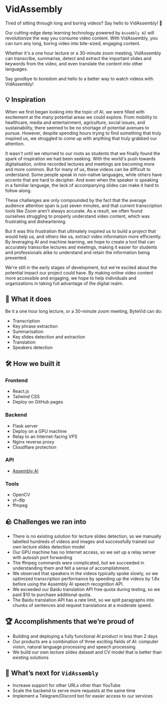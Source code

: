 # VidAssembly

Tired of sitting through long and boring videos? Say hello to VidAssembly! 👋

Our cutting-edge deep learning technology powered by `Assembly AI` will revolutionize the way you consume video content. With VidAssembly, you can turn any long, boring video into bite-sized, engaging content.

Whether it's a one hour lecture or a 30-minute zoom meeting, VidAssembly can transcribe, summarise, detect and extract the important slides and keywords from the video, and even translate the content into other languages.

Say goodbye to boredom and hello to a better way to watch videos with VidAssembly!

## 💡 Inspiration

When we first began looking into the topic of AI, we were filled with excitement at the many potential areas we could explore. From mobility to healthcare, media and entertainment, agriculture, social issues, and sustainability, there seemed to be no shortage of potential avenues to pursue. However, despite spending hours trying to find something that truly inspired us, we struggled to come up with anything that truly grabbed our attention.

It wasn't until we returned to our roots as students that we finally found the spark of inspiration we had been seeking. With the world's push towards digitalisation, online recorded lectures and meetings are becoming more and more common. But for many of us, these videos can be difficult to understand. Some people speak in non-native languages, while others have accents that are hard to decipher. And even when the speaker is speaking in a familiar language, the lack of accompanying slides can make it hard to follow along.

These challenges are only compounded by the fact that the average audience attention span is just seven minutes, and that current transcription tools like Zoom aren't always accurate. As a result, we often found ourselves struggling to properly understand video content, which was frustrating and disheartening.

But it was this frustration that ultimately inspired us to build a project that would help us, and others like us, extract video information more efficiently. By leveraging AI and machine learning, we hope to create a tool that can accurately transcribe lectures and meetings, making it easier for students and professionals alike to understand and retain the information being presented.

We're still in the early stages of development, but we're excited about the potential impact our project could have. By making online video content more accessible and engaging, we hope to help individuals and organizations in taking full advantage of the digital realm.

## 🤖 What it does

Be it a one hour long lecture, or a 30-minute zoom meeting, ByteVid can do:

- Transcription
- Key phrase extraction
- Summarisation
- Key slides detection and extraction
- Translation
- Speakers detection

## 🛠️ How we built it

### Frontend

- React.js
- Tailwind CSS
- Deploy on GitHub pages

### Backend

- Flask server
- Deploy on a GPU machine
- Relay to an Internet-facing VPS
- Nginx reverse proxy
- Cloudflare protection

### API

- [Assembly AI](https://www.assemblyai.com/)

### Tools

- OpenCV
- yt-dlp
- ffmpeg

## 🪨 Challenges we ran into

- There is no existing solution for lecture slides detection, so we manually labelled hundreds of videos and images and successfully trained our own lecture slides detection model
- Our GPU machine has no Internet access, so we set up a relay server with autossh port forwarding
- The ffmpeg commands were complicated, but we succeeded in understanding them and felt a sense of accomplishment.
- We observed that speakers in the videos typically spoke slowly, so we optimized transcription performance by speeding up the videos by 1.6x before using the Assembly AI speech recognition API.
- We exceeded our Baidu translation API free quota during testing, so we paid $10 to purchase additional quota.
- The Baidu translation API has a rate limit, so we split paragraphs into chunks of sentences and request translations at a moderate speed.

## 🏆 Accomplishments that we’re proud of

- Building and deploying a fully functional AI product in less than 2 days
- Our products are a combination of three exciting fields of AI: computer vision, natural language processing and speech processing
- We build our own lecture slides dataset and CV model that is better than existing solutions

## 🎯 What’s next for `VidAssembly`

- Increase support for other URLs other than YouTube
- Scale the backend to serve more requests at the same time
- Implement a Telegram/Discord bot for easier access to our services

